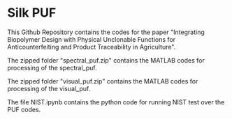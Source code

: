 # Silk PUF
This Github Repository contains the codes for the paper "Integrating Biopolymer Design with Physical Unclonable Functions for Anticounterfeiting and Product Traceability in Agriculture".

The zipped folder "spectral_puf.zip" contains the MATLAB codes for processing of the spectral_puf.

The zipped folder "visual_puf.zip" contains the MATLAB codes for processing of the visual_puf.

The file NIST.ipynb contains the python code for running NIST test over the PUF codes.
